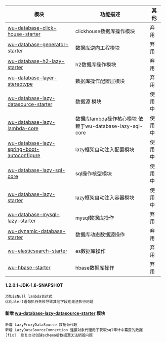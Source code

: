| 模块                                                                                       | 功能描述                                         | 其他  |
|------------------------------------------------------------------------------------------|----------------------------------------------|-----|
| [wu-database-click-house-starter](wu-database-click-house-starter)                       | clickhouse数据库操作模块                            | 弃用  |
| [wu-database-generator-starter](wu-database-generator-starter)                           | 数据库逆向工程模块                                    | 弃用  |
| [wu-database-h2-lazy-starter](wu-database-h2-lazy-starter)                               | h2数据库操作模块                                    | 弃用  |
| [wu-database-layer-stereotype](wu-database-layer-stereotype)                             | 数据库操作配置层模块                                   | 弃用  |
| [wu-database-lazy-datasource-starter](wu-database-lazy-datasource-starter)               | 数据源 模块                                       | 使用中 |
| [wu-database-lazy-lambda-core](wu-database-lazy-lambda-core)                             | 数据库lambda操作核心模块 依赖于wu-database-lazy-sql-core | 使用中 |
| [wu-database-lazy-spring-boot-autoconfigure](wu-database-lazy-spring-boot-autoconfigure) | lazy框架自动注入配置模块                               | 使用中 |
| [wu-database-lazy-sql-core](wu-database-lazy-sql-core)                                   | sql操作核型模块                                    | 使用中 |
| [wu-database-lazy-starter](wu-database-lazy-starter)                                     | lazy框架自动注入容器模块                               | 使用中 |
| [wu-database-mysql-lazy-starter](wu-database-mysql-lazy-starter)                         | mysql数据库操作                                   | 弃用  |
| [wu-dynamic-database-starter](wu-dynamic-database-starter)                               | 数据库动态数据源操作                                   | 弃用  |
| [wu-elasticsearch-starter](wu-elasticsearch-starter)                                     | es数据库操作                                      | 弃用  |
| [wu-hbase-starter](wu-hbase-starter)                                                     | hbase数据库操作                                   | 弃用  |

#### 1.2.0.1-JDK-1.8-SNAPSHOT

    添加isNull lambda表达式
    优化alert语句执行失败导致其他字段也无法执行问题

#### 新增 [wu-database-lazy-datasource-starter](wu-database-lazy-datasource-starter) 模块

    新增 LazyProxyDataSource 数据源代理
    新增 LazyDataSourceConnection 连接对象代理用于获取sql审计中需要的数据
    [fix]  修复自动创建schema后数据源无法销毁问题
